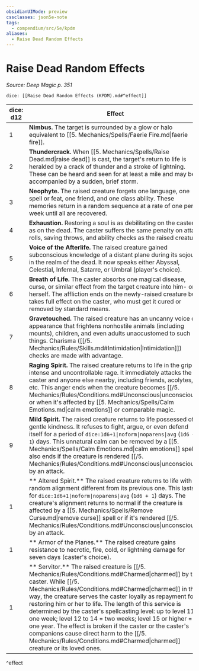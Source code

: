 ```yaml
---
obsidianUIMode: preview
cssclasses: json5e-note
tags:
  - compendium/src/5e/kpdm
aliases:
  - Raise Dead Random Effects
---
```

# Raise Dead Random Effects
*Source: Deep Magic p. 351* 

`dice: [[Raise Dead Random Effects (KPDM).md#^effect]]`

| dice: d12 | Effect |
|-----------|--------|
| 1 | **Nimbus.** The target is surrounded by a glow or halo equivalent to [[5. Mechanics/Spells/Faerie Fire.md\|faerie fire]]. |
| 2 | **Thundercrack.** When [[5. Mechanics/Spells/Raise Dead.md\|raise dead]] is cast, the target's return to life is heralded by a crack of thunder and a stroke of lightning. These can be heard and seen for at least a mile and may be accompanied by a sudden, brief storm. |
| 3 | **Neophyte.** The raised creature forgets one language, one spell or feat, one friend, and one class ability. These memories return in a random sequence at a rate of one per week until all are recovered. |
| 4 | **Exhaustion.** Restoring a soul is as debilitating on the caster as on the dead. The caster suffers the same penalty on attack rolls, saving throws, and ability checks as the raised creature. |
| 5 | **Voice of the Afterlife.** The raised creature gained subconscious knowledge of a distant plane during its sojourn in the realm of the dead. It now speaks either Abyssal, Celestial, Infernal, Satarre, or Umbral (player's choice). |
| 6 | **Breath of Life.** The caster absorbs one magical disease, curse, or similar effect from the target creature into him- or herself. The affliction ends on the newly-raised creature but takes full effect on the caster, who must get it cured or removed by standard means. |
| 7 | **Gravetouched.** The raised creature has an uncanny voice or appearance that frightens nonhostile animals (including mounts), children, and even adults unaccustomed to such things. Charisma ([[/5. Mechanics/Rules/Skills.md#Intimidation\|Intimidation]]) checks are made with advantage. |
| 8 | **Raging Spirit.** The raised creature returns to life in the grip of intense and uncontrollable rage. It immediately attacks the caster and anyone else nearby, including friends, acolytes, etc. This anger ends when the creature becomes [[/5. Mechanics/Rules/Conditions.md#Unconscious\|unconscious]] or when it's affected by [[5. Mechanics/Spells/Calm Emotions.md\|calm emotions]] or comparable magic. |
| 9 | **Mild Spirit.** The raised creature returns to life possessed of a gentle kindness. It refuses to fight, argue, or even defend itself for a period of `dice:1d6+1\|noform\|noparens\|avg` (`1d6 + 1`) days. This unnatural calm can be removed by a [[5. Mechanics/Spells/Calm Emotions.md\|calm emotions]] spell. It also ends if the creature is rendered [[/5. Mechanics/Rules/Conditions.md#Unconscious\|unconscious]] by an attack. |
| 1 | ** Altered Spirit.** The raised creature returns to life with a random alignment different from its previous one. This lasts for `dice:1d6+1\|noform\|noparens\|avg` (`1d6 + 1`) days. The creature's alignment returns to normal if the creature is affected by a [[5. Mechanics/Spells/Remove Curse.md\|remove curse]] spell or if it's rendered [[/5. Mechanics/Rules/Conditions.md#Unconscious\|unconscious]] by an attack. |
| 1 | ** Armor of the Planes.** The raised creature gains resistance to necrotic, fire, cold, or lightning damage for seven days (caster's choice). |
| 1 | ** Servitor.** The raised creature is [[/5. Mechanics/Rules/Conditions.md#Charmed\|charmed]] by the caster. While [[/5. Mechanics/Rules/Conditions.md#Charmed\|charmed]] in this way, the creature serves the caster loyally as repayment for restoring him or her to life. The length of this service is determined by the caster's spellcasting level: up to level 11 = one week; level 12 to 14 = two weeks; level 15 or higher = one year. The effect is broken if the caster or the caster's companions cause direct harm to the [[/5. Mechanics/Rules/Conditions.md#Charmed\|charmed]] creature or its loved ones. |
^effect
